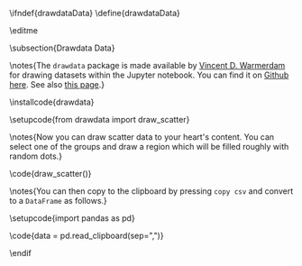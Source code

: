 \ifndef{drawdataData}
\define{drawdataData}

\editme

\subsection{Drawdata Data}

\notes{The `drawdata` package is made available by [Vincent D. Warmerdam](https://github.com/koaning) for drawing datasets within the Jupyter notebook. You can find it on [Github here](https://github.com/koaning/drawdata). See also [this page](https://calmcode.io/labs/drawdata.html).}

\installcode{drawdata}

\setupcode{from drawdata import draw_scatter}

\notes{Now you can draw scatter data to your heart's content. You can select one of the groups and draw a region which will be filled roughly with random dots.}

\code{draw_scatter()}

\notes{You can then copy to the clipboard by pressing `copy csv` and convert to a `DataFrame` as follows.}

\setupcode{import pandas as pd}

\code{data = pd.read_clipboard(sep=",")}

\endif


